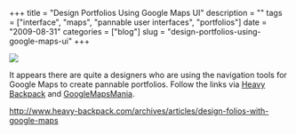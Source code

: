 +++
title = "Design Portfolios Using Google Maps UI"
description = ""
tags = ["interface", "maps", "pannable user interfaces", "portfolios"]
date = "2009-08-31"
categories = ["blog"]
slug = "design-portfolios-using-google-maps-ui"
+++



  <div class="notebook-screenshot"><a href="http://www.heavy-backpack.com/archives/articles/design-folios-with-google-maps"><img id='bluga-thumbnail-1883' class='bluga-thumbnail large' src='http://media.konigi.com/bluga/
wt4a9bb3a432934.jpg'/></a></div><p>It appears there are quite a designers who are using the navigation tools for Google Maps to create pannable portfolios. Follow the links via <a href="http://www.heavy-backpack.com/archives/articles/design-folios-with-google-maps">Heavy Backpack</a> and <a href="http://googlemapsmania.blogspot.com/2009/08/design-portfolios-on-google-maps.html">GoogleMapsMania</a>.</p>
    
  <a href="http://www.heavy-backpack.com/archives/articles/design-folios-with-google-maps">http://www.heavy-backpack.com/archives/articles/design-folios-with-google-maps</a>
